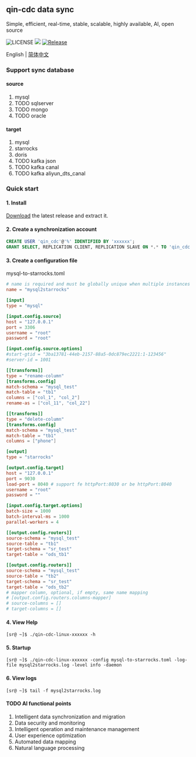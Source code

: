 ## qin-cdc data sync
Simple, efficient, real-time, stable, scalable, highly available, AI, open source

![LICENSE](https://img.shields.io/badge/license-AGPLv3%20-blue.svg)
![](https://img.shields.io/github/languages/top/sqlpub/qin-cdc)
[![Release](https://img.shields.io/github/release/sqlpub/qin-cdc.svg?style=flat-square)](https://github.com/sqlpub/qin-cdc/releases)

English | [简体中文](README.zh-CN.md)

### Support sync database
#### source
1. mysql
2. TODO sqlserver
3. TODO mongo
4. TODO oracle

#### target

1. mysql 
2. starrocks 
3. doris
4. TODO kafka json
5. TODO kafka canal
6. TODO kafka aliyun_dts_canal

### Quick start
#### 1. Install
[Download](https://github.com/sqlpub/qin-cdc/releases/latest) the latest release and extract it.

#### 2. Create a synchronization account
```sql
CREATE USER 'qin_cdc'@'%' IDENTIFIED BY 'xxxxxx';
GRANT SELECT, REPLICATION CLIENT, REPLICATION SLAVE ON *.* TO 'qin_cdc'@'%';
```
#### 3. Create a configuration file
mysql-to-starrocks.toml
```toml
# name is required and must be globally unique when multiple instances are running
name = "mysql2starrocks"

[input]
type = "mysql"

[input.config.source]
host = "127.0.0.1"
port = 3306
username = "root"
password = "root"

[input.config.source.options]
#start-gtid = "3ba13781-44eb-2157-88a5-0dc879ec2221:1-123456"
#server-id = 1001

[[transforms]]
type = "rename-column"
[transforms.config]
match-schema = "mysql_test"
match-table = "tb1"
columns = ["col_1", "col_2"]
rename-as = ["col_11", "col_22"]

[[transforms]]
type = "delete-column"
[transforms.config]
match-schema = "mysql_test"
match-table = "tb1"
columns = ["phone"]

[output]
type = "starrocks"

[output.config.target]
host = "127.0.0.1"
port = 9030
load-port = 8040 # support fe httpPort:8030 or be httpPort:8040
username = "root"
password = ""

[input.config.target.options]
batch-size = 1000
batch-interval-ms = 1000
parallel-workers = 4

[[output.config.routers]]
source-schema = "mysql_test"
source-table = "tb1"
target-schema = "sr_test"
target-table = "ods_tb1"

[[output.config.routers]]
source-schema = "mysql_test"
source-table = "tb2"
target-schema = "sr_test"
target-table = "ods_tb2"
# mapper column, optional, if empty, same name mapping
# [output.config.routers.columns-mapper]
# source-columns = []
# target-columns = []
```

#### 4. View Help
```shell
[sr@ ~]$ ./qin-cdc-linux-xxxxxx -h
```

#### 5. Startup
```shell
[sr@ ~]$ ./qin-cdc-linux-xxxxxx -config mysql-to-starrocks.toml -log-file mysql2starrocks.log -level info -daemon
```

#### 6. View logs
```shell
[sr@ ~]$ tail -f mysql2starrocks.log
```

#### TODO AI functional points
1. Intelligent data synchronization and migration
2. Data security and monitoring
3. Intelligent operation and maintenance management
4. User experience optimization
5. Automated data mapping
6. Natural language processing

